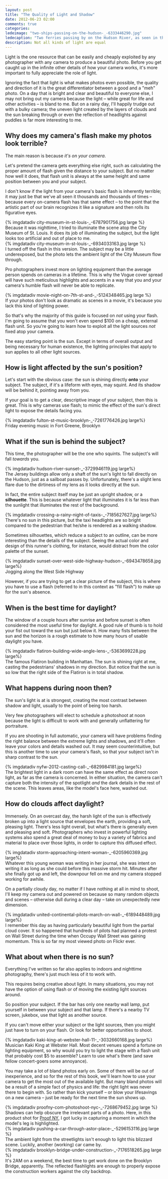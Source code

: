 ```yaml
---
layout: post
title: "The Quality of Light and Shadow"
date: 2012-06-23 02:00
comments: true
categories: 
ledeimage: "two-ships-passing-on-the-hudson-_-6333446290.jpg"
ledecaption: "Two ferries passing by on the Hudson River, as seen in the evening from Battery Park."
description: Not all kinds of light are equal
---
```


Light is the one resource that can be easily and cheaply exploited by any photographer with any camera to produce a beautiful photo. Before you get caught up in the infinite other details of how your camera works, it's more important to fully appreciate the role of light.

<!--more-->

Ignoring the fact that light is what makes photos even possible, the quality and direction of it is the great differentiator between a good and a "meh" photo. On a day that is bright and clear and beautiful to everyone else, I may not bring out my camera because the light &ndash; while great for life and other activities &ndash; is bland to me. But on a rainy day, I'll happily trudge out with a bulky camera; the uneven light created by the layers of clouds and the sun breaking through or even the reflection of headlights against puddles is far more interesting to me.


## Why does my camera's flash make my photos look terrible?
The main reason is because *it's on your camera*.

Let's pretend the camera gets everything else right, such as calculating the proper amount of flash given the distance to your subject. But no matter how well it does, that flash unit is always at the same height and same position between you and your subject.

I don't know if the light from your camera's basic flash is inherently terrible; it may just be that we've all seen it thousands and thousands of times &ndash; because every on-camera flash has that same effect &ndash; to the point that the artistic part of our brain recognizes it like a signature and then rolls its figurative eyes.


<div class="imgwrap feature wide">
	{% imgdatadiv city-museum-in-st-louis-_-6787901756.jpg large %}
	<div class="caption">
Because it was nighttime, I tried to illuminate the scene atop the City Museum of St. Louis. It does its job of illuminating the subject, but the light looks too artificial and out of place to me. </div>
</div>

<div class="imgwrap feature wide">
	{% imgdatadiv city-museum-in-st-louis-_-6934033163.jpg large %}
	<div class="caption">
I turned off the flash in this version. The subject may be a little underexposed, but the photo lets the ambient light of the City Museum flow through. </div>
</div>




Pro photographers invest more on lighting equipment than the average person spends on cameras in a lifetime. This is why the Vogue cover spread will have such meticulous highlights and accents in a way that you and your camera's humble flash will never be able to replicate.



<div class="imgwrap feature wide">
	{% imgdatadiv movie-night-on-7th-st-and-_-5124348465.jpg large %}
	<div class="caption">
If your photos don't look as dramatic as scenes in a movie, it's because you lack this kind of lighting power.	</div>
</div>

So that's why the majority of this guide is focused on *not* using your flash. I'm going to assume that you won't even spend $100 on a cheap, external flash unit. So you're going to learn how to exploit all the light sources *not* fixed atop your camera.



The easy starting point is the sun. Except in terms of overall output and being necessary for human existence, the lighting principles that apply to sun applies to all other light sources. 


## How is light affected by the sun's position?
Let's start with the obvious case: the sun is shining directly **onto** your subject. The subject, if it's a lifeform with eyes, may squint. And its shadow will be behind it, pointing away from you.



If your goal is to get a clear, descriptive image of your subject, then this is great. This is why cameras use flash; to mimic the effect of the sun's direct light to expose the details facing you.




<div class="wide imgwrap feature">{% imgdatadiv fulton-st-music-brooklyn-_-7261776426.jpg large%}
<div class="caption">
   Friday evening music in Fort Greene, Brooklyn
</div>   
</div>


## What if the sun is behind the subject?
This time, the photographer will be the one who squints. The subject's will fall *towards* you.




<div class="wide imgwrap feature">{% imgdatadiv hudson-river-sunset-_-3729946119.jpg large%}
<div class="caption">
	The Jersey buildings allow only a shaft of the sun's light to fall directly on the Hudson, just as a sailboat passes by. Unfortunately, there's a slight lens flare due to the dirtiness of my lens as it looks directly at the sun.
</div>   
</div>


In fact, the entire subject itself may be just an upright shadow, or a **silhouette**.  This is because whatever light that illuminates it is far less than the sunlight that illuminates the rest of the background. 



<div class="wide imgwrap feature">{% imgdatadiv crossing-a-rainy-night-of-taxis-_-7185627627.jpg large%}
<div class="caption">
	There's no sun in this picture, but the taxi headlights are so bright compared to the pedestrian that he/she is rendered as a walking shadow.
</div>   
</div>


Sometimes silhouettes, which reduce a subject to an outline, can be more interesting than the details of the subject. Seeing the actual color and design of this runner's clothing, for instance, would distract from the color palette of the sunset.

<div class="wide imgwrap feature">{% imgdatadiv sunset-over-west-side-highway-hudson-_-6943478658.jpg large%}
<div class="caption">
Jogging along the West Side Highway</div>   
</div>







However, if you are trying to get a clear picture of the subject, this is where you have to use a flash (referred to in this context as "fill flash") to make up for the sun's absence.








## When is the best time for daylight?
The window of a couple hours after sunrise and before sunset is often considered the most useful time for daylight. A good rule of thumb is to hold your fist out toward the sun but just below it. How many fists between the sun and the horizon is a rough estimate to how many hours of usable daylight you have.


<div class="wide imgwrap feature">{% imgdatadiv flatiron-building-wide-angle-lens-_-5363699228.jpg large%}
<div class="caption">
   The famous Flatiron building in Manhattan. The sun is shining right at me, casting the pedestrians' shadows in my direction. But notice that the sun is so low that the right side of the Flatiron is in total shadow.
</div>   
</div>




## What happens during noon then?
The sun's light is at is strongest, creating the most contrast between shadow and light, usually to the point of being too harsh. 

Very few photographers will elect to schedule a photoshoot at noon because the light is difficult to work with and generally unflattering for portraiture. 

If you are shooting in full automatic, your camera will have problems finding the right balance between the extreme lights and shadows, and it'll often leave your colors and details washed out. It may seem counterintuitive, but this is another time to use your camera's flash, so that your subject isn't in sharp contrast to the sun.

<div class="wide imgwrap feature">{% imgdatadiv nyfw-2012-casting-call-_-6829984181.jpg large%}
<div class="caption">
	The brightest light in a dark room can have the same effect as direct noon light, as far as the camera is concerned. In either situation, the camera can't capture both the intensity of the spotlight <em>and</em> the dark details in the rest of the scene. This leaves areas, like the model's face here, washed out.
</div>   
</div>



## How do clouds affect daylight?
Immensely. On an overcast day, the harsh light of the sun is effectively broken up into a light source that envelopes the earth, providing a soft, pleasing light. There's less light overall, but what's there is generally even and pleasing and soft. Photographers who invest in powerful lighting systems also spend a great deal of money to buy a variety of fabrics and material to place over those lights, in order to capture this diffused effect.




<div class="wide imgwrap feature">
	{% imgdatadiv storm-approaching-intent-woman-_-6205960369.jpg large%}
   
<div class="caption">
   Whatever this young woman was writing in her journal, she was intent on writing it as long as she could before this massive storm hit. Minutes after she finally got up and left, the downpour fell on me and my camera stopped working for awhile.
</div>   
</div>


On a partially cloudy day, no matter if I have nothing at all in mind to shoot, I'll keep my camera out and powered on because so many random objects and scenes &ndash; otherwise dull during a clear day &ndash; take on unexpectedly new dimension.



<div class="wide imgwrap feature">
	{% imgdatadiv united-continental-pilots-march-on-wall-_-6189448489.jpg large%}
   
<div class="caption">
   I remember this day as having particularly beautiful light from the partial cloud cover. It so happened that hundreds of pilots had planned a protest on Wall Street during the time when Occupy Wall Street was gaining momentum. This is so far my most viewed photo on Flickr ever.
</div>   
</div>




## What about when there is no sun?
Everything I've written so far also applies to indoors and nighttime photography, there's just much less of it to work with. 

This requires being creative about light. In many situations, you may not have the option of using flash or of moving the existing light sources around.

So position your subject. If the bar has only one nearby wall lamp, put yourself in between your subject and that lamp. If there's a nearby TV screen, jukebox, use that light as another source.

If you can't move either your subject or the light sources, then you might just have to turn on your flash. Or look for better opportunities to shoot. 



<div class="wide imgwrap feature">{% imgdatadiv kaki-king-at-webster-hall-11-_-3032660168.jpg large%}
   
<div class="caption">
   Musician Kaki King at Webster Hall. Most decent venues spend a fortune on lighting equipment, so why would you try to light the stage with a flash unit that probably cost $5 to assemble? Learn to use what's there (and save fellow concert-goers some annoyance).
</div>   
</div>




You may take a lot of bland photos early on. Some of them will be out of inexperience, and so for the rest of this book, we'll learn how to use your camera to get the most out of the available light. But many bland photos will be a result of a simple fact of physics and life: the right light was never there to begin with. So rather than kick yourself &ndash; or blow your lifesavings on a new camera &ndash; just be ready for the next time the sun shows up.




<div class="imgwrap feature wide">
	{% imgdatadiv proofny-com-photoshoot-nyc-_-7268679452.jpg large %}
	<div class="caption">
Shadows can help obscure the irrelevant parts of a photo. Here, in this product shot for <a href="http://proofny.com">Proof NY</a>, I got lucky in capturing a moment in which the model's leg is highlighted.</div>
</div>

<div class="imgwrap feature wide">
	{% imgdatadiv pushing-a-car-through-astor-place-_-5296153116.jpg large %}
	<div class="caption">The ambient light from the streetlights isn't enough to light this blizzard scene. Luckily, another (working) car came by.
</div>
</div>







<div class="imgwrap feature wide">
	{% imgdatadiv brooklyn-bridge-under-construction-_-7176518265.jpg large %}
	<div class="caption">
		It's 2AM on a weekend, the best time to get work done on the Brooklyn Bridge, apparently. The reflected flashlights are enough to properly expose the construction workers against the city backdrop.
	</div>
</div>












